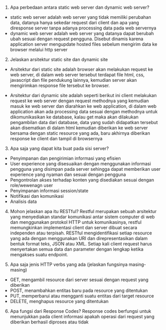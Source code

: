 1. Apa perbedaan antara static web server dan dynamic web server?

- static web server adalah web server yang tidak memiliki perubahan data, datanya hanya sekedar request dari client dan apa yang diresponse server tanpa adanya processing data pada web servernya
- dynamic web server adalah web server yang datanya dapat berubah ubah sesuai dengan request pengguna. Disebut dinamis karena application server mengupdate hosted files sebelum mengirim data ke browser melalui http server

2. Jelaskan arsitektur static site dan dynamic site

- Arsitektur dari static site adalah browser akan melakukan request ke web server, di dalam web server tersebut terdapat file html, css, javascript dan file pendukung lainnya, kemudian server akan mengirimkan response file tersebut ke browser.

- Arsitektur dari dynamic site adalah seperti berikut ini client melakukan request ke web server dengan request methodnya yang kemudian masuk ke web server dan diarahkan ke web application, di dalam web application akan ada processing data sesuai dengan methodnya untuk dikomunikasikan ke database, kalau get maka akan dilakukan pengambilan data dari database, data yang sudah didapatkan tersebut akan disematkan di dalam html kemudian diberikan ke web server bersama dengan static resource yang ada, baru akhirnya diberikan response ke client dan tampil di browsernya

3. Apa saja yang dapat kita buat pada sisi server?

- Penyimpanan dan pengirimian informasi yang efisien
- User experience yang disesuaikan dengan menggunakan informasi pengguna yang disimpan pada server sehingga dapat memberikan user experience yang nyaman dan sesuai dengan pengguna
- Pengontrolan akses terhadap konten yang disediakan sesuai dengan role/wewenagn user
- Penyimpanan informasi session/state
- Notifikasi dan komunikasi
- Analisis data

4. Mohon jelaskan apa itu RESTful?
   Restful merupakan sebuah arsitektur yang menyediakan standar komunikasi antar sistem computer di web dan menggunakan protokol HTTP untuk komunikasinya, restful memungkinkan implementasi client dan server dibuat secara independen atau terpisah. RESTful mengidentifikasi setiap resource yang ada dengan menggunakan URI dan direpresentasikan dalam bentuk format teks, JSON atau XML. Setiap kali client request harus menyertakan semua data dan parameter dengan lengkap ketika mengakses suatu endpoint.

5. Apa saja jenis HTTP verbs yang ada (jelaskan fungsinya masing-masing)

- GET, mengambil resource dari server sesuai dengan request yang diberikan
- POST, menambahkan entitas baru pada resource yang ditentukan
- PUT, memperbarui atau mengganti suatu entitas dari target resource
- DELETE, menghapus resource yang ditentukan

6. Apa fungsi dari Response Codes?
   Response codes berfungsi untuk menunjukkan pada client informasi apakah operasi dari request yang diberikan berhasil diproses atau tidak
